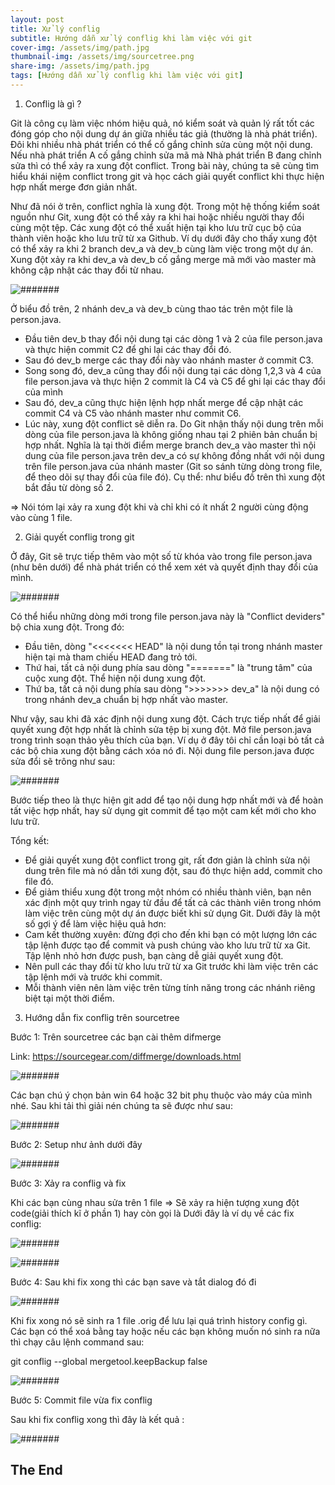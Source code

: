 ```yaml
---
layout: post
title: Xử lý conflig
subtitle: Hướng dẫn xử lý conflig khi làm việc với git
cover-img: /assets/img/path.jpg
thumbnail-img: /assets/img/sourcetree.png
share-img: /assets/img/path.jpg
tags: [Hướng dẫn xử lý conflig khi làm việc với git]
---
```


1. Conflig là gì ?

Git là công cụ làm việc nhóm hiệu quả, nó kiểm soát và quản lý rất tốt các đóng góp cho nội dung dự án giữa nhiều tác giả (thường là nhà phát triển). Đôi khi nhiều nhà phát triển có thể cố gắng chỉnh sửa cùng một nội dung. Nếu nhà phát triển A cố gắng chỉnh sửa mã mà Nhà phát triển B đang chỉnh sửa thì có thể xảy ra xung đột conflict. Trong bài này, chúng ta sẽ cùng tìm hiểu khái niệm conflict trong git và học cách giải quyết conflict khi thực hiện hợp nhất merge đơn giản nhất.

Như đã nói ở trên, conflict nghĩa là xung đột. Trong một hệ thống kiểm soát nguồn như Git, xung đột có thể xảy ra khi hai hoặc nhiều người thay đổi cùng một tệp. Các xung đột có thể xuất hiện tại kho lưu trữ cục bộ của thành viên hoặc kho lưu trữ từ xa Github. Ví dụ dưới đây cho thấy xung đột có thể xảy ra khi 2 branch dev_a và dev_b cùng làm việc trong một dự án. Xung đột xảy ra khi dev_a và dev_b cố gắng merge mã mới vào master mà không cập nhật các thay đổi từ nhau.

![#######](/assets/img/anh49.png) 

Ở biểu đồ trên, 2 nhánh dev_a và dev_b cùng thao tác trên một file là person.java.

- Đầu tiên dev_b thay đổi nội dung tại các dòng 1 và 2 của file person.java và thực hiện commit C2 để ghi lại các thay đổi đó.
- Sau đó dev_b merge các thay đổi này vào nhánh master ở commit C3.
- Song song đó, dev_a cũng thay đổi nội dung tại các dòng 1,2,3 và 4 của file person.java và thực hiện 2 commit là C4 và C5 để ghi lại các thay đổi của mình
- Sau đó, dev_a cũng thực hiện lệnh hợp nhất merge để cập nhật các commit C4 và C5 vào nhánh master như commit C6.
- Lúc này, xung đột conflict sẽ diễn ra. Do Git nhận thấy nội dung trên mỗi dòng của file person.java là không giống nhau tại 2 phiên bản chuẩn bị hợp nhất. Nghĩa là tại thời điểm merge branch dev_a vào master thì nội dung của file person.java trên dev_a có sự không đồng nhất với nội dung trên file person.java của nhánh master (Git so sánh từng dòng trong file, để theo dõi sự thay đổi của file đó). Cụ thể: như biểu đồ trên thì xung đột bắt đầu từ dòng số 2.

=> Nói tóm lại xảy ra xung đột khi và chỉ khi có ít nhất 2 người cùng động vào cùng 1 file.

2. Giải quyết conflig trong git

Ở đây, Git sẽ trực tiếp thêm vào một số từ khóa vào trong file person.java (như bên dưới) để nhà phát triển có thể xem xét và quyết định thay đổi của mình.

![#######](/assets/img/anh50.png) 

Có thể hiểu những dòng mới trong file person.java này là "Conflict deviders" bộ chia xung đột. Trong đó:

- Đầu tiên, dòng "<<<<<<< HEAD" là nội dung tồn tại trong nhánh master hiện tại mà tham chiếu HEAD đang trỏ tới.
- Thứ hai, tất cả nội dung phía sau dòng "=======" là "trung tâm" của cuộc xung đột. Thể hiện nội dung xung đột.
- Thứ ba, tất cả nội dung phía sau dòng ">>>>>>> dev_a" là nội dung có trong nhánh dev_a chuẩn bị hợp nhất vào master.

Như vậy, sau khi đã xác định nội dung xung đột. Cách trực tiếp nhất để giải quyết xung đột hợp nhất là chỉnh sửa tệp bị xung đột. Mở file person.java trong trình soạn thảo yêu thích của bạn. Ví dụ ở đây tôi chỉ cần loại bỏ tất cả các bộ chia xung đột bằng cách xóa nó đi. Nội dung file person.java được sửa đổi sẽ trông như sau:

![#######](/assets/img/anh51.png) 

Bước tiếp theo là thực hiện git add để tạo nội dung hợp nhất mới và để hoàn tất việc hợp nhất, hay sử dụng git commit để tạo một cam kết mới cho kho lưu trữ.

Tổng kết:
- Để giải quyết xung đột conflict trong git, rất đơn giản là chỉnh sửa nội dung trên file mà nó dẫn tới xung đột, sau đó thực hiện add, commit cho file đó.
- Để giảm thiểu xung đột trong một nhóm có nhiều thành viên, bạn nên xác định một quy trình ngay từ đầu để tất cả các thành viên trong nhóm làm việc trên cùng một dự án được biết khi sử dụng Git. Dưới đây là một số gợi ý để làm việc hiệu quả hơn:
- Cam kết thường xuyên: đừng đợi cho đến khi bạn có một lượng lớn các tập lệnh được tạo để commit và push chúng vào kho lưu trữ từ xa Git. Tập lệnh nhỏ hơn được push, bạn càng dễ giải quyết xung đột.
- Nên pull các thay đổi từ kho lưu trữ từ xa Git trước khi làm việc trên các tập lệnh mới và trước khi commit.
- Mỗi thành viên nên làm việc trên từng tính năng trong các nhánh riêng biệt tại một thời điểm.

3. Hướng dẫn fix conflig trên sourcetree

Bước 1: Trên sourcetree các bạn cài thêm difmerge

Link: https://sourcegear.com/diffmerge/downloads.html

![#######](/assets/img/anh52.png) 

Các bạn chú ý chọn bản win 64 hoặc 32 bit phụ thuộc vào máy của mình nhé.
Sau khi tải thì giải nén chúng ta sẽ được như sau:

![#######](/assets/img/anh53.png) 

Bước 2: Setup như ảnh dưới đây

![#######](/assets/img/anh54.png)

Bước 3: Xảy ra conflig và fix

Khi các bạn cùng nhau sửa trên 1 file => Sẽ xảy ra hiện tượng xung đột code(giải thích kĩ ở phần 1) hay còn gọi là
Dưới đây là ví dụ về các fix conflig:

![#######](/assets/img/anh55.png)

![#######](/assets/img/anh56.png)

Bước 4: Sau khi fix xong thì các bạn save và tắt dialog đó đi

![#######](/assets/img/anh57.png)

Khi fix xong nó sẽ sinh ra 1 file .orig để lưu lại quá trình history config gì.
Các bạn có thể xoá bằng tay hoặc nếu các bạn không muốn nó sinh ra nữa thì chạy câu lệnh command sau:

git conflig --global mergetool.keepBackup false

![#######](/assets/img/anh58.png)

Bước 5: Commit file vừa fix conflig

Sau khi fix conflig xong thì đây là kết quả :

![#######](/assets/img/anh59.png)

## The End




